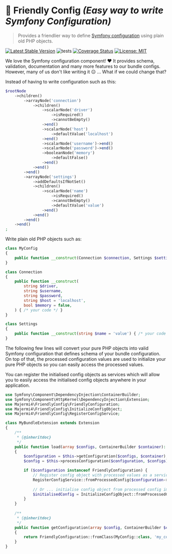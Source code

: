 # :seedling: Friendly Config _(Easy way to write Symfony Configuration)_

> Provides a friendlier way to define [Symfony configuration](https://symfony.com/doc/current/components/config/definition.html) using plain old PHP objects.

[![Latest Stable Version](https://poser.pugx.org/majermi4/friendly-config/v)](//packagist.org/packages/majermi4/friendly-config)
![tests](https://github.com/majermi4/FriendlyConfig/actions/workflows/php.yml/badge.svg)
[![Coverage Status](https://coveralls.io/repos/github/majermi4/FriendlyConfig/badge.svg?branch=main)](https://coveralls.io/github/majermi4/FriendlyConfig?branch=main)
[![License: MIT](https://img.shields.io/badge/License-MIT-blue.svg)](https://github.com/majermi4/FriendlyConfig/blob/main/LICENSE)

We love the Symfony configuration component! :heart: It provides schema, validation, documentation and many more features to our bundle configs. However, many of us don't like writing it :neutral_face: ... What if we could change that?

Instead of having to write configuration such as this:

```php
$rootNode
    ->children()
        ->arrayNode('connection')
            ->children()
                ->scalarNode('driver')
                    ->isRequired()
                    ->cannotBeEmpty()
                ->end()
                ->scalarNode('host')
                    ->defaultValue('localhost')
                ->end()
                ->scalarNode('username')->end()
                ->scalarNode('password')->end()
                ->booleanNode('memory')
                    ->defaultFalse()
                ->end()
            ->end()
        ->end()
        ->arrayNode('settings')
            ->addDefaultsIfNotSet()
            ->children()
                ->scalarNode('name')
                    ->isRequired()
                    ->cannotBeEmpty()
                    ->defaultValue('value')
                ->end()
            ->end()
        ->end()
    ->end()
;
```

Write plain old PHP objects such as:

```php
class MyConfig
{
    public function __construct(Connection $connection, Settings $settings) { /* your code */ }
}

class Connection
{
    public function __construct(
        string $driver,
        string $username,
        string $password,
        string $host = 'localhost',
        bool $memory = false,
    ) { /* your code */ }
}

class Settings
{
    public function __construct(string $name = 'value') { /* your code */ }
}
```

The following few lines will convert your pure PHP objects into valid Symfony configuration that defines schema of your bundle configuration. On top of that, the processed configuration values are used to initialize your pure PHP objects so you can easily access the processed values. 

You can register the initialised config objects as services which will allow you to easily access the initialised config objects anywhere in your application.

```php
use Symfony\Component\DependencyInjection\ContainerBuilder;
use Symfony\Component\HttpKernel\DependencyInjection\Extension;
use Majermi4\FriendlyConfig\FriendlyConfiguration;
use Majermi4\FriendlyConfig\InitializeConfigObject;
use Majermi4\FriendlyConfig\RegisterConfigService;

class MyBundleExtension extends Extension
{
    /**
     * {@inheritdoc}
     */
    public function load(array $configs, ContainerBuilder $container): void
    {
        $configuration = $this->getConfiguration($configs, $container);
        $config = $this->processConfiguration($configuration, $configs);

        if ($configuration instanceof FriendlyConfiguration) {
            // Register config object with processed values as a service 
            RegisterConfigService::fromProcessedConfig($configuration->getConfigClass(), $config, $container);
    
            // Or ... initialise config object from processed config immediately if needed
            $initialisedConfig = InitializeConfigObject::fromProcessedConfig(MyConfig::class, $config);
        }        
    }
    
    /**
     * {@inheritdoc}
     */
    public function getConfiguration(array $config, ContainerBuilder $container) : ConfigurationInterface
    {
        return FriendlyConfiguration::fromClass(MyConfig::class, 'my_config');
    }
}
```

